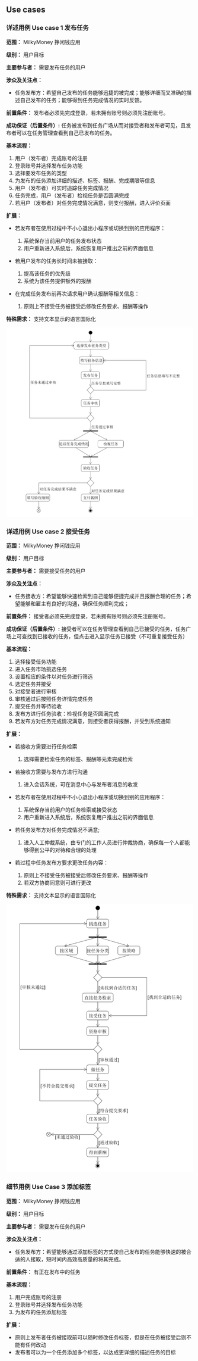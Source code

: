 ## Use cases

### 详述用例 Use case 1 发布任务

**范围：** MilkyMoney 挣闲钱应用

**级别：** 用户目标

**主要参与者：** 需要发布任务的用户

**涉众及关注点：**

* 任务发布方：希望自己发布的任务能够迅捷的被完成；能够详细而又准确的描述自己发布的任务；能够得到任务完成情况的实时反馈。

**前置条件：** 发布者必须先完成登录，若未拥有账号则必须先注册账号。

**成功保证（后置条件）:** 任务被发布到任务广场从而对接受者和发布者可见，且发布者可以在任务管理查看到自己已发布的任务。

**基本流程：**

1. 用户（发布者）完成账号的注册
2. 登录账号并选择发布任务功能
3. 选择要发布任务的类型
4. 为发布的任务添加详细的描述、标签、报酬、完成期限等信息
5. 用户（发布者）可实时追踪任务完成情况
6. 任务完成，用户（发布者）检视任务是否圆满完成
7. 若用户（发布者）对任务完成情况满意，则支付报酬，进入评价页面

**扩展：** 

* 若发布者在使用过程中不小心退出小程序或切换到别的应用程序：
    1. 系统保存当前用户的任务发布状态
    2. 用户重新进入系统后，系统恢复用户推出之前的界面信息

* 若用户发布的任务长时间未被接取：
    1. 提高该任务的优先级
    2. 系统为该任务提供额外的报酬

* 在完成任务发布前再次请求用户确认报酬等相关信息：
    1. 原则上不接受任务被接受后修改任务要求、报酬等操作

**特殊需求：** 支持文本显示的语言国际化

![](https://github.com/milkymoney/Dashboard/blob/master/pic/%E5%8F%91%E5%B8%83%E4%BB%BB%E5%8A%A1_Usecase_activate.png)

### 详述用例 Use case 2 接受任务

**范围：** MilkyMoney 挣闲钱应用

**级别：** 用户目标

**主要参与者：** 需要接受任务的用户

**涉众及关注点：**

* 任务接收方：希望能够快速检索到自己能够便捷完成并且报酬合理的任务；希望能够和雇主有良好的沟通，确保任务顺利完成；

**前置条件：** 接受者必须先完成登录，若未拥有账号则必须先注册账号。

**成功保证（后置条件）:** 接受者可以在任务管理查看到自己已接受的任务，任务广场上可查找到已接收的任务，但点击进入显示任务已接受（不可重复接受任务）

**基本流程：**

1. 选择接受任务功能
2. 进入任务市场挑选任务
3. 设置相应的条件以对任务进行筛选
4. 选定任务并接受
5. 对接受者进行审核
6. 审核通过后按照任务详情完成任务
7. 提交任务并等待验收
8. 发布方进行任务验收：检视任务是否圆满完成
9. 若发布方对任务完成情况满意，则接受者获得报酬，并受到系统通知

**扩展：** 

* 若接收方需要进行任务检索
  1. 选择需要检索任务的标签、报酬等元素完成检索
* 若接收方需要与发布方进行沟通
  1. 进入会话系统，可在消息中心与发布者消息的收发

* 若发布者在使用过程中不小心退出小程序或切换到别的应用程序：
    1. 系统保存当前用户的任务检索或接受状态
    2. 用户重新进入系统后，系统恢复用户推出之前的界面信息

* 若任务发布方对任务完成情况不满意;
    1. 进入人工仲裁系统，由专门的工作人员进行仲裁协商，确保每一个人都能够得到公平的对待和合理的处理

* 若过程中任务发布方要求更改任务内容：
    1. 原则上不接受任务被接受后修改任务要求、报酬等操作
    2. 若双方协商同意则可进行更改

**特殊需求：** 支持文本显示的语言国际化

![](https://github.com/milkymoney/Dashboard/blob/master/pic/%E6%8E%A5%E5%8F%97%E4%BB%BB%E5%8A%A1_Usecase_activate.png)

### 细节用例 Use Case 3 添加标签

**范围：** MilkyMoney 挣闲钱应用

**级别：** 用户目标

**主要参与者：** 需要发布任务的用户

**涉众及关注点：**
* 任务发布方：希望能够通过添加标签的方式使自己发布的任务能够快速的被合适的人接取，短时间内高效高质量的将其完成。

**前置条件：** 有正在发布中的任务

**基本流程：**

1. 用户完成账号的注册
2. 登录账号并选择发布任务功能
3. 为发布的任务添加标签

**扩展：** 

* 原则上发布者任务被接取前可以随时修改任务标签，但是在任务被接受后则不能有任何改动
* 发布者可以为一个任务添加多个标签，以达成更详细的描述任务的目标
